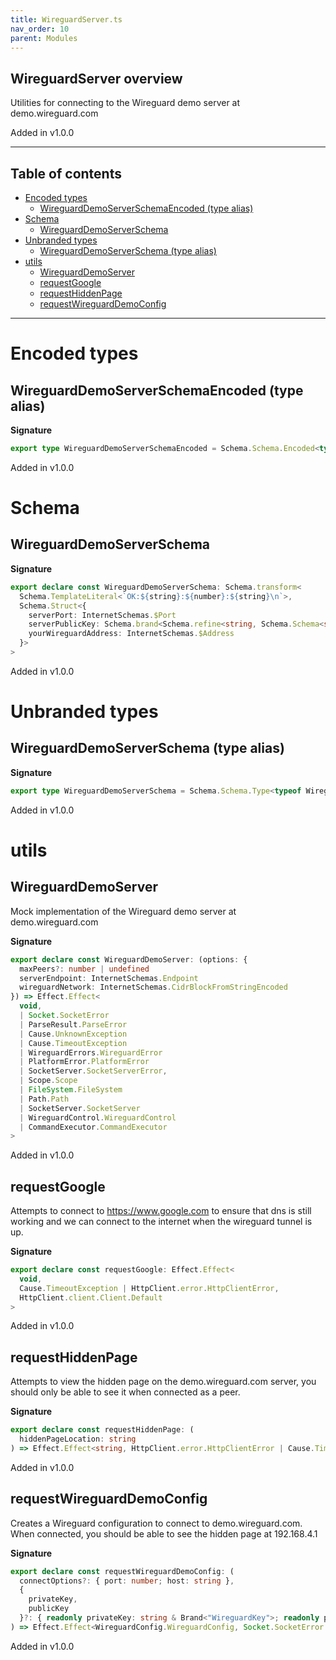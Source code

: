 ```yaml
---
title: WireguardServer.ts
nav_order: 10
parent: Modules
---
```


## WireguardServer overview

Utilities for connecting to the Wireguard demo server at demo.wireguard.com

Added in v1.0.0

---

<h2 class="text-delta">Table of contents</h2>

- [Encoded types](#encoded-types)
  - [WireguardDemoServerSchemaEncoded (type alias)](#wireguarddemoserverschemaencoded-type-alias)
- [Schema](#schema)
  - [WireguardDemoServerSchema](#wireguarddemoserverschema)
- [Unbranded types](#unbranded-types)
  - [WireguardDemoServerSchema (type alias)](#wireguarddemoserverschema-type-alias)
- [utils](#utils)
  - [WireguardDemoServer](#wireguarddemoserver)
  - [requestGoogle](#requestgoogle)
  - [requestHiddenPage](#requesthiddenpage)
  - [requestWireguardDemoConfig](#requestwireguarddemoconfig)

---

# Encoded types

## WireguardDemoServerSchemaEncoded (type alias)

**Signature**

```ts
export type WireguardDemoServerSchemaEncoded = Schema.Schema.Encoded<typeof WireguardDemoServerSchema>
```

Added in v1.0.0

# Schema

## WireguardDemoServerSchema

**Signature**

```ts
export declare const WireguardDemoServerSchema: Schema.transform<
  Schema.TemplateLiteral<`OK:${string}:${number}:${string}\n`>,
  Schema.Struct<{
    serverPort: InternetSchemas.$Port
    serverPublicKey: Schema.brand<Schema.refine<string, Schema.Schema<string, string, never>>, "WireguardKey">
    yourWireguardAddress: InternetSchemas.$Address
  }>
>
```

Added in v1.0.0

# Unbranded types

## WireguardDemoServerSchema (type alias)

**Signature**

```ts
export type WireguardDemoServerSchema = Schema.Schema.Type<typeof WireguardDemoServerSchema>
```

Added in v1.0.0

# utils

## WireguardDemoServer

Mock implementation of the Wireguard demo server at demo.wireguard.com

**Signature**

```ts
export declare const WireguardDemoServer: (options: {
  maxPeers?: number | undefined
  serverEndpoint: InternetSchemas.Endpoint
  wireguardNetwork: InternetSchemas.CidrBlockFromStringEncoded
}) => Effect.Effect<
  void,
  | Socket.SocketError
  | ParseResult.ParseError
  | Cause.UnknownException
  | Cause.TimeoutException
  | WireguardErrors.WireguardError
  | PlatformError.PlatformError
  | SocketServer.SocketServerError,
  | Scope.Scope
  | FileSystem.FileSystem
  | Path.Path
  | SocketServer.SocketServer
  | WireguardControl.WireguardControl
  | CommandExecutor.CommandExecutor
>
```

Added in v1.0.0

## requestGoogle

Attempts to connect to https://www.google.com to ensure that dns is still
working and we can connect to the internet when the wireguard tunnel is up.

**Signature**

```ts
export declare const requestGoogle: Effect.Effect<
  void,
  Cause.TimeoutException | HttpClient.error.HttpClientError,
  HttpClient.client.Client.Default
>
```

Added in v1.0.0

## requestHiddenPage

Attempts to view the hidden page on the demo.wireguard.com server, you should
only be able to see it when connected as a peer.

**Signature**

```ts
export declare const requestHiddenPage: (
  hiddenPageLocation: string
) => Effect.Effect<string, HttpClient.error.HttpClientError | Cause.TimeoutException, HttpClient.client.Client.Default>
```

Added in v1.0.0

## requestWireguardDemoConfig

Creates a Wireguard configuration to connect to demo.wireguard.com. When
connected, you should be able to see the hidden page at 192.168.4.1

**Signature**

```ts
export declare const requestWireguardDemoConfig: (
  connectOptions?: { port: number; host: string },
  {
    privateKey,
    publicKey
  }?: { readonly privateKey: string & Brand<"WireguardKey">; readonly publicKey: string & Brand<"WireguardKey"> }
) => Effect.Effect<WireguardConfig.WireguardConfig, Socket.SocketError | ParseResult.ParseError, never>
```

Added in v1.0.0
